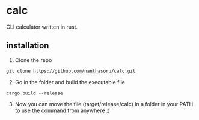 # calc
CLI calculator written in rust.

## installation

1. Clone the repo
```
git clone https://github.com/nanthasoru/calc.git
```

2. Go in the folder and build the executable file
```
cargo build --release
```

3. Now you can move the file (target/release/calc) in a folder in your PATH to use the command from anywhere :)
